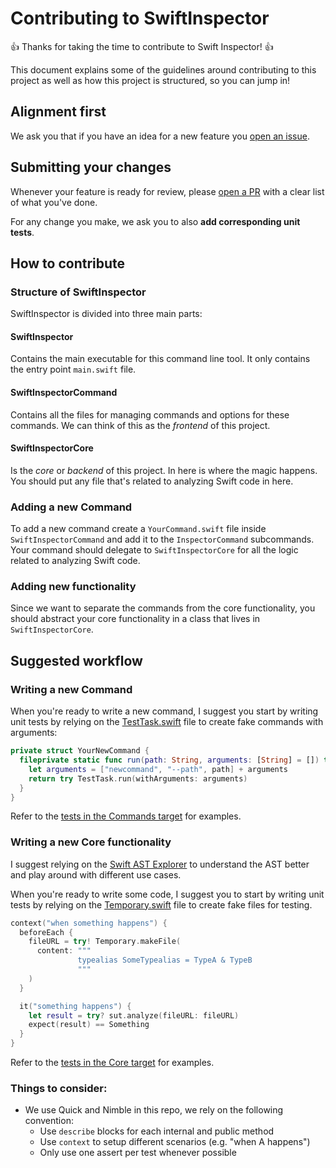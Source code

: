 # Contributing to SwiftInspector

:+1: Thanks for taking the time to contribute to Swift Inspector! :+1:

This document explains some of the guidelines around contributing to this project as well as how this project is structured, so you can jump in!

## Alignment first

We ask you that if you have an idea for a new feature you [open an issue](../../issues/new).

## Submitting your changes

Whenever your feature is ready for review, please [open a PR](../../pull/new/master) with a clear list of what you've done.

For any change you make, we ask you to also **add corresponding unit tests**.

## How to contribute

### Structure of SwiftInspector

SwiftInspector is divided into three main parts:

#### SwiftInspector

Contains the main executable for this command line tool. It only contains the entry point `main.swift` file.

#### SwiftInspectorCommand

Contains all the files for managing commands and options for these commands. We can think of this as the *frontend* of this project.

#### SwiftInspectorCore

Is the *core* or *backend* of this project. In here is where the magic happens. You should put any file that's related to analyzing Swift code in here.

### Adding a new Command

To add a new command create a `YourCommand.swift` file inside `SwiftInspectorCommand`  and add it to the `InspectorCommand` subcommands. Your command should delegate to `SwiftInspectorCore` for all the logic related to analyzing Swift code.

### Adding new functionality

Since we want to separate the commands from the core functionality, you should abstract your core functionality in a class that lives in `SwiftInspectorCore`.

## Suggested workflow

### Writing a new Command

When you're ready to write a new command, I suggest you start by writing unit tests by relying on the [TestTask.swift](https://github.com/fdiaz/SwiftInspector/blob/aba9c842c01905cdb672aff3153fcbec7807a412/Sources/SwiftInspectorCommands/Tests/TestTask.swift) file to create fake commands with arguments:

```swift
private struct YourNewCommand {
  fileprivate static func run(path: String, arguments: [String] = []) throws -> TaskStatus {
    let arguments = ["newcommand", "--path", path] + arguments
    return try TestTask.run(withArguments: arguments)
  }
}
```

Refer to the [tests in the Commands target](https://github.com/fdiaz/SwiftInspector/tree/aba9c842c01905cdb672aff3153fcbec7807a412/Sources/SwiftInspectorCommands/Tests) for examples.

### Writing a new Core functionality

I suggest relying on the [Swift AST Explorer](https://swift-ast-explorer.com/) to understand the AST better and play around with different use cases.

When you're ready to write some code, I suggest you to start by writing unit tests by relying on the [Temporary.swift](https://github.com/fdiaz/SwiftInspector/blob/aba9c842c01905cdb672aff3153fcbec7807a412/Sources/SwiftInspectorCore/Temporary.swift) file to create fake files for testing. 

```swift
context("when something happens") {
  beforeEach {
    fileURL = try! Temporary.makeFile(
      content: """
               typealias SomeTypealias = TypeA & TypeB
               """
    )
  }

  it("something happens") {
    let result = try? sut.analyze(fileURL: fileURL)
    expect(result) == Something
  }
}
```

Refer to the [tests in the Core target](https://github.com/fdiaz/SwiftInspector/tree/aba9c842c01905cdb672aff3153fcbec7807a412/Sources/SwiftInspectorCore/Tests) for examples.

### Things to consider:
- We use Quick and Nimble in this repo, we rely on the following convention:
  - Use `describe` blocks for each internal and public method
  - Use `context` to setup different scenarios (e.g. "when A happens")
  - Only use one assert per test whenever possible
